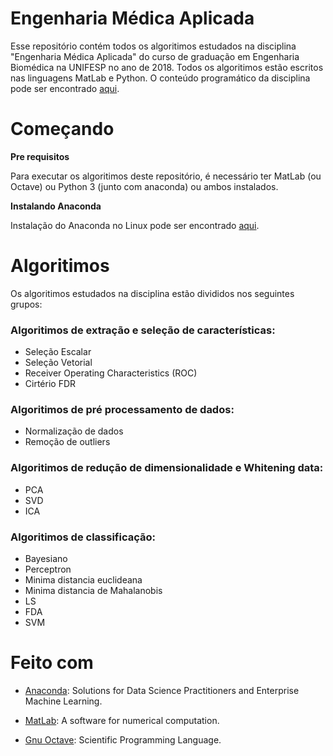 # Engenharia Médica Aplicada
Esse repositório contém todos os algoritimos estudados na disciplina "Engenharia Médica Aplicada" do curso de graduação em Engenharia Biomédica na UNIFESP no ano de 2018. Todos os algoritimos estão escritos nas linguagens MatLab e Python. O conteúdo programático da disciplina pode ser encontrado [aqui](https://unifesp.br/campus/sjc/images/SJC/03-GRADUCAO/UC/Engenharia_Medica_Aplicada.pdf).

# Começando

**Pre requisitos**

Para executar os algoritimos deste repositório, é necessário ter MatLab (ou Octave) ou Python 3 (junto com anaconda) ou ambos instalados.

**Instalando Anaconda**

Instalação do Anaconda no Linux pode ser encontrado [aqui](https://www.digitalocean.com/community/tutorials/how-to-install-anaconda-on-ubuntu-18-04-quickstart-pt).

# Algoritimos

Os algoritimos estudados na disciplina estão divididos nos seguintes grupos:

### Algoritimos de extração e seleção de características:

- Seleção Escalar
- Seleção Vetorial
- Receiver Operating Characteristics (ROC)
- Cirtério FDR

### Algoritimos de pré processamento de dados:

- Normalização de dados
- Remoção de outliers

### Algoritimos de redução de dimensionalidade e Whitening data:

- PCA
- SVD
- ICA

### Algoritimos de classificação:

- Bayesiano
- Perceptron
- Minima distancia euclideana
- Minima distancia de Mahalanobis
- LS
- FDA
- SVM

# Feito com
- [Anaconda](https://www.anaconda.com): Solutions for Data Science Practitioners and Enterprise Machine Learning.

- [MatLab](https://www.mathworks.com): A software for numerical computation.

- [Gnu Octave](https://www.gnu.org/software/octave/): Scientific Programming Language.

